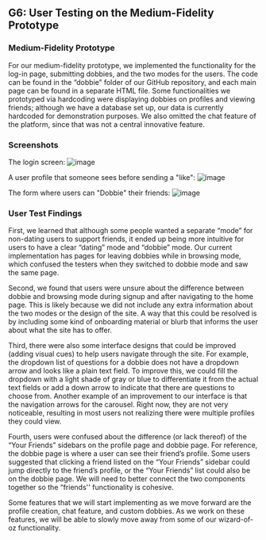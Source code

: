 ## G6: User Testing on the Medium-Fidelity Prototype

### Medium-Fidelity Prototype
For our medium-fidelity prototype, we implemented the functionality for the log-in page, submitting dobbies, and the two modes for the users. The code can be found in the “dobbie” folder of our GitHub repository, and each main page can be found in a separate HTML file. 
Some functionalities we prototyped via hardcoding were displaying dobbies  on profiles and viewing friends; although we have a database set up, our data is currently hardcoded for demonstration purposes. We also omitted the chat feature of the platform, since that was not a central innovative feature.

### Screenshots
The login screen:
![image](https://cdn.discordapp.com/attachments/941507572299612251/951208538275987566/g6_1.png)

A user profile that someone sees before sending a "like":
![image](https://cdn.discordapp.com/attachments/941507572299612251/951208537864962108/g6_2.png)

The form where users can "Dobbie" their friends:
![image](https://cdn.discordapp.com/attachments/941507572299612251/951208537277747210/g6_3.png)

### User Test Findings
First, we learned that although some people wanted a separate “mode” for non-dating users to support friends, it ended up being more intuitive for users to have a clear “dating” mode and “dobbie” mode. Our current implementation has pages for leaving dobbies while in browsing mode, which confused the testers when they switched to dobbie mode and saw the same page.

Second, we found that users were unsure about the difference between dobbie and browsing mode during signup and after navigating to the home page. This is likely because we did not include any extra information about the two modes or the design of the site. A way that this could be resolved is by including some kind of onboarding material or blurb that informs the user about what the site has to offer.

Third, there were also some interface designs that could be improved (adding visual cues) to help users navigate through the site. For example, the dropdown list of questions for a dobbie does not have a dropdown arrow and looks like a plain text field. To improve this, we could fill the dropdown with a light shade of gray or blue to differentiate it from the actual text fields or add a down arrow to indicate that there are questions to choose from. Another example of an improvement to our interface is that the navigation arrows for the carousel. Right now, they are not very noticeable, resulting in most users not realizing there were multiple profiles they could view.

Fourth, users were confused about the difference (or lack thereof) of the “Your Friends” sidebars on the profile page and dobbie page. For reference, the dobbie page is where a user can see their friend’s profile. Some users suggested that clicking a friend listed on the “Your Friends” sidebar could jump directly to the friend’s profile, or the “Your Friends” list could also be on the dobbie page. We will need to better connect the two components together so the “friends'' functionality is cohesive.

Some features that we will start implementing as we move forward are the profile creation, chat feature, and custom dobbies. As we work on these features, we will be able to slowly move away from some of our wizard-of-oz functionality.

